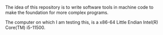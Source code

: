 The idea of this repository is to write software tools in machine code to make
the foundation for more complex programs.

The computer on which I am testing this, is a x86-64 Little Endian Intel(R)
Core(TM) i5-11500. 
